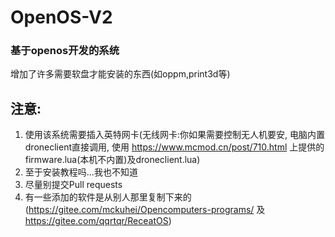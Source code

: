 # OpenOS-V2
### 基于openos开发的系统
增加了许多需要软盘才能安装的东西(如oppm,print3d等)
## 注意: 
1. 使用该系统需要插入英特网卡(无线网卡:你如果需要控制无人机要安, 电脑内置droneclient直接调用, 使用 https://www.mcmod.cn/post/710.html 上提供的firmware.lua(本机不内置)及droneclient.lua)
2. 至于安装教程吗...我也不知道
3. 尽量别提交Pull requests
4. 有一些添加的软件是从别人那里复制下来的(https://gitee.com/mckuhei/Opencomputers-programs/ 及 https://gitee.com/qqrtqr/ReceatOS)
